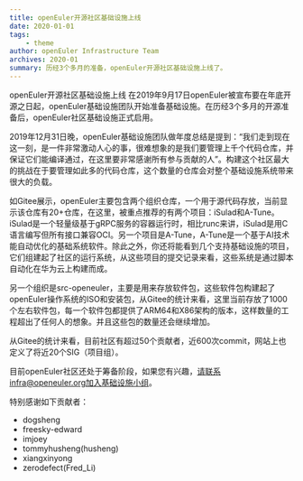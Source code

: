 ```yaml
---
title: openEuler开源社区基础设施上线
date: 2020-01-01
tags:
    - theme
author: openEuler Infrastructure Team
archives: 2020-01
summary: 历经3个多月的准备，openEuler开源社区基础设施上线了。
---
```


openEuler开源社区基础设施上线
在2019年9月17日openEuler被宣布要在年底开源之日起，openEuler基础设施团队开始准备基础设施。在历经3个多月的开源准备后，openEuler社区基础设施正式启用。

2019年12月31日晚，openEuler基础设施团队做年度总结是提到：“我们走到现在这一刻，是一件非常激动人心的事，很难想象的是我们要管理上千个代码仓库，并保证它们能编译通过，在这里要非常感谢所有参与贡献的人”。构建这个社区最大的挑战在于要管理如此多的代码仓库，这个数量的仓库会对整个基础设施系统带来很大的负载。

如Gitee展示，openEuler主要包含两个组织仓库，一个用于源代码存放，当前显示该仓库有20+仓库，在这里，被重点推荐的有两个项目：iSulad和A-Tune。iSulad是一个轻量级基于gRPC服务的容器运行时，相比runc来讲，iSulad是用C语言编写但所有接口兼容OCI。另一个项目是A-Tune，A-Tune是一个基于AI技术能自动优化的基础系统软件。除此之外，你还将能看到几个支持基础设施的项目，它们组建起了社区的运行系统，从这些项目的提交记录来看，这些系统是通过脚本自动化在华为云上构建而成。

另一个组织是src-openeuler，主要是用来存放软件包，这些软件包构建起了openEuler操作系统的ISO和安装包，从Gitee的统计来看，这里当前存放了1000个左右软件包，每一个软件包都提供了ARM64和X86架构的版本，这样数量的工程超出了任何人的想象。并且这些包的数量还会继续增加。

从Gitee的统计来看，目前社区有超过50个贡献者，近600次commit，网站上也定义了将近20个SIG（项目组）。

目前openEuler社区还处于筹备阶段，如果您有兴趣，请联系infra@openeuler.org加入基础设施小组。

特别感谢如下贡献者：

 - dogsheng
 - freesky-edward
 - imjoey
 - tommyhusheng(husheng)
 - xiangxinyong
 - zerodefect(Fred_Li)
